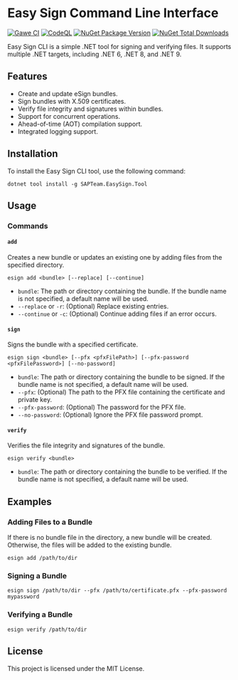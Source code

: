 # Easy Sign Command Line Interface

[![Gawe CI](https://github.com/SAPTeamDEV/EasySign/actions/workflows/main.yml/badge.svg?event=push)](https://github.com/SAPTeamDEV/EasySign/actions/workflows/main.yml)
[![CodeQL](https://github.com/SAPTeamDEV/EasySign/actions/workflows/codeql.yml/badge.svg?event=push)](https://github.com/SAPTeamDEV/EasySign/actions/workflows/codeql.yml)
[![NuGet Package Version](https://img.shields.io/nuget/v/SAPTeam.EasySign.Tool)](https://www.nuget.org/packages/SAPTeam.EasySign.Tool)
[![NuGet Total Downloads](https://img.shields.io/nuget/dt/SAPTeam.EasySign.Tool)](https://www.nuget.org/packages/SAPTeam.EasySign.Tool)

Easy Sign CLI is a simple .NET tool for signing and verifying files. It supports multiple .NET targets, including .NET 6, .NET 8, and .NET 9.

## Features

- Create and update eSign bundles.
- Sign bundles with X.509 certificates.
- Verify file integrity and signatures within bundles.
- Support for concurrent operations.
- Ahead-of-time (AOT) compilation support.
- Integrated logging support.

## Installation

To install the Easy Sign CLI tool, use the following command:


```
dotnet tool install -g SAPTeam.EasySign.Tool

```

## Usage

### Commands

#### `add`

Creates a new bundle or updates an existing one by adding files from the specified directory.


```
esign add <bundle> [--replace] [--continue]

```

- `bundle`: The path or directory containing the bundle. If the bundle name is not specified, a default name will be used.
- `--replace` or `-r`: (Optional) Replace existing entries.
- `--continue` or `-c`: (Optional) Continue adding files if an error occurs.

#### `sign`

Signs the bundle with a specified certificate.


```
esign sign <bundle> [--pfx <pfxFilePath>] [--pfx-password <pfxFilePassword>] [--no-password]

```

- `bundle`: The path or directory containing the bundle to be signed. If the bundle name is not specified, a default name will be used.
- `--pfx`: (Optional) The path to the PFX file containing the certificate and private key.
- `--pfx-password`: (Optional) The password for the PFX file.
- `--no-password`: (Optional) Ignore the PFX file password prompt.

#### `verify`

Verifies the file integrity and signatures of the bundle.


```
esign verify <bundle>

```

- `bundle`: The path or directory containing the bundle to be verified. If the bundle name is not specified, a default name will be used.

## Examples

### Adding Files to a Bundle

If there is no bundle file in the directory, a new bundle will be created. Otherwise, the files will be added to the existing bundle.


```
esign add /path/to/dir

```

### Signing a Bundle


```
esign sign /path/to/dir --pfx /path/to/certificate.pfx --pfx-password mypassword

```

### Verifying a Bundle


```
esign verify /path/to/dir

```

## License

This project is licensed under the MIT License.
